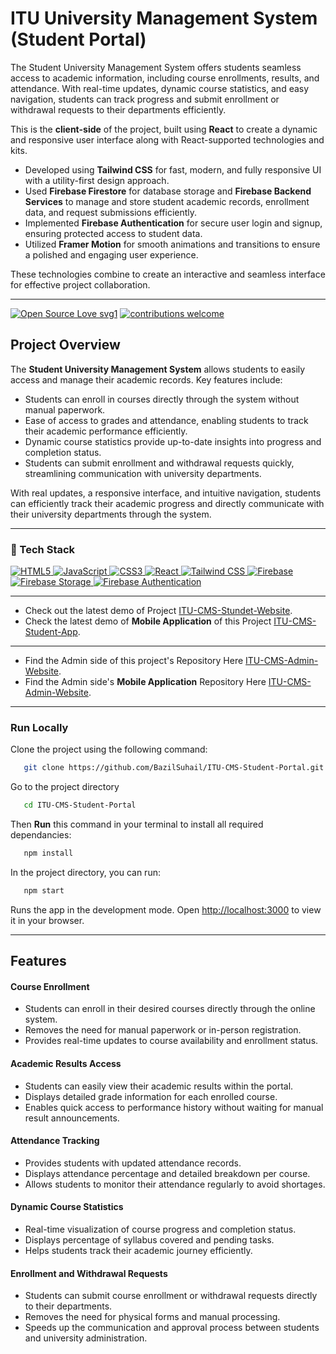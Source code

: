 # ITU University Management System (Student Portal)
The Student University Management System offers students seamless access to academic information, including course enrollments, results, and attendance. With real-time updates, dynamic course statistics, and easy navigation, students can track progress and submit enrollment or withdrawal requests to their departments efficiently.

This is the **client-side** of the project, built using **React** to create a dynamic and responsive user interface along with React-supported technologies and kits.

- Developed using **Tailwind CSS** for fast, modern, and fully responsive UI with a utility-first design approach.
- Used **Firebase Firestore** for database storage and **Firebase Backend Services** to manage and store student academic records, enrollment data, and request submissions efficiently.
- Implemented **Firebase Authentication** for secure user login and signup, ensuring protected access to student data.
- Utilized **Framer Motion** for smooth animations and transitions to ensure a polished and engaging user experience.

These technologies combine to create an interactive and seamless interface for effective project collaboration.

---

[![Open Source Love svg1](https://badges.frapsoft.com/os/v1/open-source.svg?v=103)](#)
[![contributions welcome](https://img.shields.io/badge/contributions-welcome-brightgreen.svg?style=flat&label=Contributions&colorA=red&colorB=black	)](#)

## Project Overview

The **Student University Management System** allows students to easily access and manage their academic records. Key features include:

- Students can enroll in courses directly through the system without manual paperwork.
- Ease of access to grades and attendance, enabling students to track their academic performance efficiently.
- Dynamic course statistics provide up-to-date insights into progress and completion status.
- Students can submit enrollment and withdrawal requests quickly, streamlining communication with university departments.

With real updates, a responsive interface, and intuitive navigation, students can efficiently track their academic progress and directly communicate with their university departments through the system.

---
### 🤖 Tech Stack 
 <a href="#"> 
   <img alt="HTML5" src="https://img.shields.io/badge/html5-%23E34F26.svg?&style=for-the-badge&logo=html5&logoColor=white"/>
  <img alt="JavaScript" src="https://img.shields.io/badge/javascript%20-%23323330.svg?&style=for-the-badge&logo=javascript&logoColor=%23F7DF1E"/>  
   <img alt="CSS3" src="https://img.shields.io/badge/css3-%231572B6.svg?&style=for-the-badge&logo=css3&logoColor=white"/>
  <img alt="React" src="https://img.shields.io/badge/React-%2361DAFB.svg?&style=for-the-badge&logo=react&logoColor=white"/> 
  <img alt="Tailwind CSS" src="https://img.shields.io/badge/Tailwind%20CSS-%2306B6D4.svg?&style=for-the-badge&logo=tailwindcss&logoColor=white"/>
   <img alt="Firebase" src="https://img.shields.io/badge/firebase-%23039BE5.svg?&style=for-the-badge&logo=firebase&logoColor=white"/>
   <img alt="Firebase Storage" src="https://img.shields.io/badge/firebase%20storage-%23039BE5.svg?&style=for-the-badge&logo=firebase&logoColor=white"/>
<img alt="Firebase Authentication" src="https://img.shields.io/badge/firebase%20auth-%23039BE5.svg?&style=for-the-badge&logo=firebase&logoColor=white"/>

 </a>


 ---

- Check out the latest demo of Project [ITU-CMS-Stundet-Website](https://itu-cms.netlify.app/). 
- Check the latest demo of **Mobile Application** of this Project [ITU-CMS-Student-App](https://github.com/BazilSuhail/ITU-CMS-Student-App).

 --- 

- Find the Admin side of this project's Repository Here [ITU-CMS-Admin-Website](https://github.com/BazilSuhail/ITU-CMS-Admin-Portal). 
- Find the Admin side's **Mobile Application** Repository Here [ITU-CMS-Admin-Website](https://github.com/BazilSuhail/ITU-CMS-Instructor-App). 

---


### Run Locally
Clone the project using the following command:
```bash
   git clone https://github.com/BazilSuhail/ITU-CMS-Student-Portal.git
```
Go to the project directory
```bash
   cd ITU-CMS-Student-Portal
```
Then **Run** this command in your terminal to install all required dependancies:
```bash
   npm install
```
In the project directory, you can run:
```bash
   npm start
``` 
Runs the app in the development mode.
Open [http://localhost:3000](http://localhost:3000) to view it in your browser.

---

## Features

#### Course Enrollment

- Students can enroll in their desired courses directly through the online system.
- Removes the need for manual paperwork or in-person registration.
- Provides real-time updates to course availability and enrollment status.

#### Academic Results Access

- Students can easily view their academic results within the portal.
- Displays detailed grade information for each enrolled course.
- Enables quick access to performance history without waiting for manual result announcements.

#### Attendance Tracking

- Provides students with updated attendance records.
- Displays attendance percentage and detailed breakdown per course.
- Allows students to monitor their attendance regularly to avoid shortages.

#### Dynamic Course Statistics

- Real-time visualization of course progress and completion status.
- Displays percentage of syllabus covered and pending tasks.
- Helps students track their academic journey efficiently.

#### Enrollment and Withdrawal Requests

- Students can submit course enrollment or withdrawal requests directly to their departments.
- Removes the need for physical forms and manual processing.
- Speeds up the communication and approval process between students and university administration.
